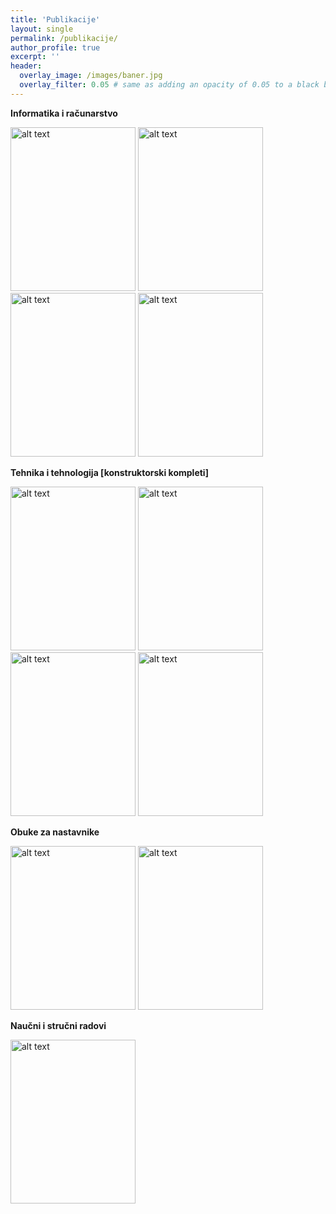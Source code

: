 ```yaml
---
title: 'Publikacije'
layout: single
permalink: /publikacije/
author_profile: true
excerpt: ''
header:
  overlay_image: /images/baner.jpg
  overlay_filter: 0.05 # same as adding an opacity of 0.05 to a black background
---
```


**Informatika i računarstvo**

<p float="left">
  <a href="https://github.com/vulkanznanje/fajlovi/tree/master/Informatika%20i%20ra%C4%8Dunarstvo%205"><img src="https://user-images.githubusercontent.com/61086486/153874944-39e8baf0-a9cc-4b6f-9e9e-18daea1daf33.JPG" alt="alt text" title="IiR5" width="200" height="262"/></a>
  <a href="https://github.com/vulkanznanje/fajlovi/tree/master/Informatika%20i%20ra%C4%8Dunarstvo%206"><img src="https://user-images.githubusercontent.com/61086486/153874949-9b47b220-efa5-43fe-968e-bada38329688.JPG" alt="alt text" title="IiR6" width="200" height="262"/></a>
  <a href="https://github.com/vulkanznanje/fajlovi/tree/master/Informatika%20i%20ra%C4%8Dunarstvo%207"><img src="https://user-images.githubusercontent.com/61086486/153874954-7cb54901-6dc7-438b-b8d1-b51a401c6a48.jpg" alt="alt text" title="IiR7" width="200" height="262"/></a>
  <a href="https://github.com/vulkanznanje/fajlovi/tree/master/Informatika%20i%20ra%C4%8Dunarstvo%208"><img src="https://user-images.githubusercontent.com/61086486/153874957-d3ef9527-16ab-499e-8a12-c4bb0281450e.jpg" alt="alt text" title="IiR8" width="200" height="262"/></a>
</p>


**Tehnika i tehnologija [konstruktorski kompleti]**
<p float="left">
  <a href="https://github.com/vulkanznanje/fajlovi/tree/master/Tehnika%20i%20tehnologija%205"><img src="https://user-images.githubusercontent.com/61086486/153874961-5a3b8201-59e0-4140-8227-83e966ea0683.jpg" alt="alt text" title="TiT5" width="200" height="262"/></a>
  <a href="https://github.com/vulkanznanje/fajlovi/tree/master/Informatika%20i%20ra%C4%8Dunarstvo%206"><img src="https://user-images.githubusercontent.com/61086486/153874962-cea41fd1-15c8-4a55-84ca-1a399550dc13.JPG" alt="alt text" title="TiT6" width="200" height="262"/></a>
  <a href="https://github.com/vulkanznanje/fajlovi/tree/master/Tehnika%20i%20tehnologija%207"><img src="https://user-images.githubusercontent.com/61086486/153874964-f06402a7-7b5a-4cea-8ce6-6ba2899f1e5c.jpg" alt="alt text" title="TiT7" width="200" height="262"/></a>
  <a href="https://github.com/vulkanznanje/fajlovi/tree/master/Tehnika%20i%20tehnologija%208"><img src="https://user-images.githubusercontent.com/61086486/153874966-1db0f652-1635-43ab-89e4-6a6bdaaffdf4.JPG" alt="alt text" title="TiT8" width="200" height="262"/></a>
</p>
 
**Obuke za nastavnike**

<p float="left">
  <a href="https://zuov-katalog.rs/index.php?action=page/catalog/view&id=959"><img src="https://user-images.githubusercontent.com/61086486/192625664-4f52d061-77ba-483a-9946-7e82d71c18d4.jpg" alt="alt text" title="" width="200" height="262"/></a>
<a href="https://sites.google.com/view/moderneprezentacije"><img src="https://user-images.githubusercontent.com/61086486/192633908-0dfd541a-3564-4a0f-b5cd-61682375e5bb.jpg" alt="alt text" title="" width="200" height="262"/></a>
  </p>

**Naučni i stručni radovi**

<p float="left">
  <a href="http://www.ftn.kg.ac.rs/konferencije/TIE2022/docs/papers/S802_65.pdf"><img src="https://user-images.githubusercontent.com/61086486/190845943-710bb912-4b99-47a2-9a8b-4b91f4ea1b7b.jpg" alt="alt text" title="TIE-2022" width="200" height="262"/></a>
  </p>
